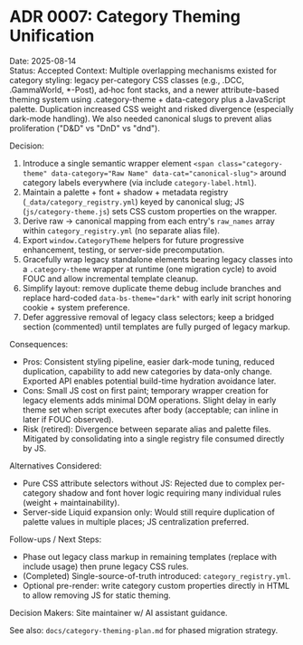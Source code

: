 # ADR 0007: Category Theming Unification

Date: 2025-08-14  
Status: Accepted
Context: Multiple overlapping mechanisms existed for category styling: legacy per-category CSS classes (e.g., .DCC, .GammaWorld, *-Post), ad‑hoc font stacks, and a newer attribute-based theming system using .category-theme + data-category plus a JavaScript palette. Duplication increased CSS weight and risked divergence (especially dark-mode handling). We also needed canonical slugs to prevent alias proliferation ("D&D" vs "DnD" vs "dnd").

Decision:

1. Introduce a single semantic wrapper element `<span class="category-theme" data-category="Raw Name" data-cat="canonical-slug">` around category labels everywhere (via include `category-label.html`).
2. Maintain a palette + font + shadow + metadata registry (`_data/category_registry.yml`) keyed by canonical slug; JS (`js/category-theme.js`) sets CSS custom properties on the wrapper.
3. Derive raw → canonical mapping from each entry's `raw_names` array within `category_registry.yml` (no separate alias file).
4. Export `window.CategoryTheme` helpers for future progressive enhancement, testing, or server-side precomputation.
5. Gracefully wrap legacy standalone elements bearing legacy classes into a `.category-theme` wrapper at runtime (one migration cycle) to avoid FOUC and allow incremental template cleanup.
6. Simplify layout: remove duplicate theme debug include branches and replace hard-coded `data-bs-theme="dark"` with early init script honoring cookie + system preference.
7. Defer aggressive removal of legacy class selectors; keep a bridged section (commented) until templates are fully purged of legacy markup.

Consequences:

- Pros: Consistent styling pipeline, easier dark-mode tuning, reduced duplication, capability to add new categories by data-only change. Exported API enables potential build-time hydration avoidance later.
- Cons: Small JS cost on first paint; temporary wrapper creation for legacy elements adds minimal DOM operations. Slight delay in early theme set when script executes after body (acceptable; can inline in <head> later if FOUC observed).
- Risk (retired): Divergence between separate alias and palette files. Mitigated by consolidating into a single registry file consumed directly by JS.

Alternatives Considered:

- Pure CSS attribute selectors without JS: Rejected due to complex per-category shadow and font hover logic requiring many individual rules (weight + maintainability).
- Server-side Liquid expansion only: Would still require duplication of palette values in multiple places; JS centralization preferred.

Follow-ups / Next Steps:

- Phase out legacy class markup in remaining templates (replace with include usage) then prune legacy CSS rules.
- (Completed) Single-source-of-truth introduced: `category_registry.yml`.
- Optional pre-render: write category custom properties directly in HTML to allow removing JS for static theming.

Decision Makers: Site maintainer w/ AI assistant guidance.

See also: `docs/category-theming-plan.md` for phased migration strategy.
